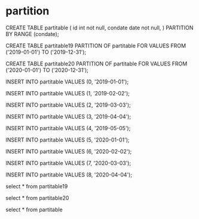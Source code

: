 # partition

CREATE TABLE partitable (
    id         int not null,
    condate         date not null,
) PARTITION BY RANGE (condate);

CREATE TABLE partitable19 PARTITION OF partitable FOR VALUES FROM ('2019-01-01') TO ('2019-12-31');

CREATE TABLE partitable20 PARTITION OF partitable FOR VALUES FROM ('2020-01-01') TO ('2020-12-31');

INSERT INTO partitable VALUES (0, '2019-01-01');

INSERT INTO partitable VALUES (1, '2019-02-02');

INSERT INTO partitable VALUES (2, '2019-03-03');

INSERT INTO partitable VALUES (3, '2019-04-04');

INSERT INTO partitable VALUES (4, '2019-05-05');

INSERT INTO partitable VALUES (5, '2020-01-01');

INSERT INTO partitable VALUES (6, '2020-02-02');

INSERT INTO partitable VALUES (7, '2020-03-03');

INSERT INTO partitable VALUES (8, '2020-04-04');

select * from partitable19

select * from partitable20

select * from partitable
